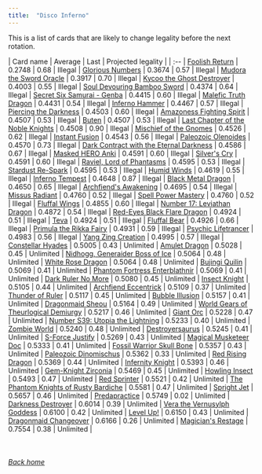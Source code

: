 ```yaml
---
title:  "Disco Inferno"
---
```


This is a list of cards that are likely to change legality before the next rotation.

| Card name | Average | Last | Projected legality |
| :-- |
[Foolish Return](https://db.ygoprodeck.com/card/?search=Foolish%20Return) | 0.2748 | 0.68 | Illegal |
[Glorious Numbers](https://db.ygoprodeck.com/card/?search=Glorious%20Numbers) | 0.3674 | 0.57 | Illegal |
[Mudora the Sword Oracle](https://db.ygoprodeck.com/card/?search=Mudora%20the%20Sword%20Oracle) | 0.3917 | 0.70 | Illegal |
[Kycoo the Ghost Destroyer](https://db.ygoprodeck.com/card/?search=Kycoo%20the%20Ghost%20Destroyer) | 0.4003 | 0.55 | Illegal |
[Soul Devouring Bamboo Sword](https://db.ygoprodeck.com/card/?search=Soul%20Devouring%20Bamboo%20Sword) | 0.4374 | 0.64 | Illegal |
[Secret Six Samurai - Genba](https://db.ygoprodeck.com/card/?search=Secret%20Six%20Samurai%20-%20Genba) | 0.4415 | 0.60 | Illegal |
[Malefic Truth Dragon](https://db.ygoprodeck.com/card/?search=Malefic%20Truth%20Dragon) | 0.4431 | 0.54 | Illegal |
[Inferno Hammer](https://db.ygoprodeck.com/card/?search=Inferno%20Hammer) | 0.4467 | 0.57 | Illegal |
[Piercing the Darkness](https://db.ygoprodeck.com/card/?search=Piercing%20the%20Darkness) | 0.4503 | 0.60 | Illegal |
[Amazoness Fighting Spirit](https://db.ygoprodeck.com/card/?search=Amazoness%20Fighting%20Spirit) | 0.4507 | 0.53 | Illegal |
[Buten](https://db.ygoprodeck.com/card/?search=Buten) | 0.4507 | 0.53 | Illegal |
[Last Chapter of the Noble Knights](https://db.ygoprodeck.com/card/?search=Last%20Chapter%20of%20the%20Noble%20Knights) | 0.4508 | 0.90 | Illegal |
[Mischief of the Gnomes](https://db.ygoprodeck.com/card/?search=Mischief%20of%20the%20Gnomes) | 0.4526 | 0.62 | Illegal |
[Instant Fusion](https://db.ygoprodeck.com/card/?search=Instant%20Fusion) | 0.4543 | 0.56 | Illegal |
[Paleozoic Olenoides](https://db.ygoprodeck.com/card/?search=Paleozoic%20Olenoides) | 0.4570 | 0.73 | Illegal |
[Dark Contract with the Eternal Darkness](https://db.ygoprodeck.com/card/?search=Dark%20Contract%20with%20the%20Eternal%20Darkness) | 0.4586 | 0.67 | Illegal |
[Masked HERO Anki](https://db.ygoprodeck.com/card/?search=Masked%20HERO%20Anki) | 0.4591 | 0.60 | Illegal |
[Silver's Cry](https://db.ygoprodeck.com/card/?search=Silver's%20Cry) | 0.4591 | 0.60 | Illegal |
[Raviel, Lord of Phantasms](https://db.ygoprodeck.com/card/?search=Raviel,%20Lord%20of%20Phantasms) | 0.4595 | 0.53 | Illegal |
[Stardust Re-Spark](https://db.ygoprodeck.com/card/?search=Stardust%20Re-Spark) | 0.4595 | 0.53 | Illegal |
[Humid Winds](https://db.ygoprodeck.com/card/?search=Humid%20Winds) | 0.4619 | 0.55 | Illegal |
[Inferno Tempest](https://db.ygoprodeck.com/card/?search=Inferno%20Tempest) | 0.4648 | 0.87 | Illegal |
[Black Metal Dragon](https://db.ygoprodeck.com/card/?search=Black%20Metal%20Dragon) | 0.4650 | 0.65 | Illegal |
[Archfiend's Awakening](https://db.ygoprodeck.com/card/?search=Archfiend's%20Awakening) | 0.4695 | 0.54 | Illegal |
[Missus Radiant](https://db.ygoprodeck.com/card/?search=Missus%20Radiant) | 0.4760 | 0.52 | Illegal |
[Spell Power Mastery](https://db.ygoprodeck.com/card/?search=Spell%20Power%20Mastery) | 0.4760 | 0.52 | Illegal |
[Fluffal Wings](https://db.ygoprodeck.com/card/?search=Fluffal%20Wings) | 0.4855 | 0.60 | Illegal |
[Number 17: Leviathan Dragon](https://db.ygoprodeck.com/card/?search=Number%2017:%20Leviathan%20Dragon) | 0.4872 | 0.54 | Illegal |
[Red-Eyes Black Flare Dragon](https://db.ygoprodeck.com/card/?search=Red-Eyes%20Black%20Flare%20Dragon) | 0.4924 | 0.51 | Illegal |
[Teva](https://db.ygoprodeck.com/card/?search=Teva) | 0.4924 | 0.51 | Illegal |
[Fluffal Bear](https://db.ygoprodeck.com/card/?search=Fluffal%20Bear) | 0.4926 | 0.66 | Illegal |
[Primula the Rikka Fairy](https://db.ygoprodeck.com/card/?search=Primula%20the%20Rikka%20Fairy) | 0.4931 | 0.59 | Illegal |
[Psychic Lifetrancer](https://db.ygoprodeck.com/card/?search=Psychic%20Lifetrancer) | 0.4983 | 0.56 | Illegal |
[Yang Zing Creation](https://db.ygoprodeck.com/card/?search=Yang%20Zing%20Creation) | 0.4995 | 0.57 | Illegal |
[Constellar Hyades](https://db.ygoprodeck.com/card/?search=Constellar%20Hyades) | 0.5005 | 0.43 | Unlimited |
[Amulet Dragon](https://db.ygoprodeck.com/card/?search=Amulet%20Dragon) | 0.5028 | 0.45 | Unlimited |
[Nidhogg, Generaider Boss of Ice](https://db.ygoprodeck.com/card/?search=Nidhogg,%20Generaider%20Boss%20of%20Ice) | 0.5064 | 0.48 | Unlimited |
[White Rose Dragon](https://db.ygoprodeck.com/card/?search=White%20Rose%20Dragon) | 0.5064 | 0.48 | Unlimited |
[Bujingi Quilin](https://db.ygoprodeck.com/card/?search=Bujingi%20Quilin) | 0.5069 | 0.41 | Unlimited |
[Phantom Fortress Enterblathnir](https://db.ygoprodeck.com/card/?search=Phantom%20Fortress%20Enterblathnir) | 0.5069 | 0.41 | Unlimited |
[Dark Ruler No More](https://db.ygoprodeck.com/card/?search=Dark%20Ruler%20No%20More) | 0.5080 | 0.45 | Unlimited |
[Insect Knight](https://db.ygoprodeck.com/card/?search=Insect%20Knight) | 0.5105 | 0.44 | Unlimited |
[Archfiend Eccentrick](https://db.ygoprodeck.com/card/?search=Archfiend%20Eccentrick) | 0.5109 | 0.37 | Unlimited |
[Thunder of Ruler](https://db.ygoprodeck.com/card/?search=Thunder%20of%20Ruler) | 0.5117 | 0.45 | Unlimited |
[Bubble Illusion](https://db.ygoprodeck.com/card/?search=Bubble%20Illusion) | 0.5157 | 0.41 | Unlimited |
[Dragonmaid Sheou](https://db.ygoprodeck.com/card/?search=Dragonmaid%20Sheou) | 0.5164 | 0.49 | Unlimited |
[World Gears of Theurlogical Demiurgy](https://db.ygoprodeck.com/card/?search=World%20Gears%20of%20Theurlogical%20Demiurgy) | 0.5217 | 0.46 | Unlimited |
[Giant Orc](https://db.ygoprodeck.com/card/?search=Giant%20Orc) | 0.5228 | 0.47 | Unlimited |
[Number S39: Utopia the Lightning](https://db.ygoprodeck.com/card/?search=Number%20S39:%20Utopia%20the%20Lightning) | 0.5233 | 0.40 | Unlimited |
[Zombie World](https://db.ygoprodeck.com/card/?search=Zombie%20World) | 0.5240 | 0.48 | Unlimited |
[Destroyersaurus](https://db.ygoprodeck.com/card/?search=Destroyersaurus) | 0.5245 | 0.41 | Unlimited |
[S-Force Justify](https://db.ygoprodeck.com/card/?search=S-Force%20Justify) | 0.5269 | 0.43 | Unlimited |
[Magical Musketeer Doc](https://db.ygoprodeck.com/card/?search=Magical%20Musketeer%20Doc) | 0.5333 | 0.41 | Unlimited |
[Fossil Warrior Skull Bone](https://db.ygoprodeck.com/card/?search=Fossil%20Warrior%20Skull%20Bone) | 0.5357 | 0.43 | Unlimited |
[Paleozoic Dinomischus](https://db.ygoprodeck.com/card/?search=Paleozoic%20Dinomischus) | 0.5362 | 0.33 | Unlimited |
[Red Rising Dragon](https://db.ygoprodeck.com/card/?search=Red%20Rising%20Dragon) | 0.5369 | 0.44 | Unlimited |
[Infernity Knight](https://db.ygoprodeck.com/card/?search=Infernity%20Knight) | 0.5393 | 0.46 | Unlimited |
[Gem-Knight Zirconia](https://db.ygoprodeck.com/card/?search=Gem-Knight%20Zirconia) | 0.5469 | 0.45 | Unlimited |
[Howling Insect](https://db.ygoprodeck.com/card/?search=Howling%20Insect) | 0.5493 | 0.47 | Unlimited |
[Red Sprinter](https://db.ygoprodeck.com/card/?search=Red%20Sprinter) | 0.5521 | 0.42 | Unlimited |
[The Phantom Knights of Rusty Bardiche](https://db.ygoprodeck.com/card/?search=The%20Phantom%20Knights%20of%20Rusty%20Bardiche) | 0.5581 | 0.47 | Unlimited |
[Spright Jet](https://db.ygoprodeck.com/card/?search=Spright%20Jet) | 0.5657 | 0.46 | Unlimited |
[Predapractice](https://db.ygoprodeck.com/card/?search=Predapractice) | 0.5749 | 0.02 | Unlimited |
[Darkness Destroyer](https://db.ygoprodeck.com/card/?search=Darkness%20Destroyer) | 0.6014 | 0.39 | Unlimited |
[Vera the Vernusylph Goddess](https://db.ygoprodeck.com/card/?search=Vera%20the%20Vernusylph%20Goddess) | 0.6100 | 0.42 | Unlimited |
[Level Up!](https://db.ygoprodeck.com/card/?search=Level%20Up!) | 0.6150 | 0.43 | Unlimited |
[Dragonmaid Changeover](https://db.ygoprodeck.com/card/?search=Dragonmaid%20Changeover) | 0.6166 | 0.26 | Unlimited |
[Magician's Restage](https://db.ygoprodeck.com/card/?search=Magician's%20Restage) | 0.7554 | 0.38 | Unlimited |

<br>

###### [Back home](index)